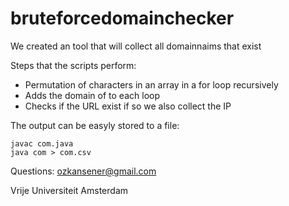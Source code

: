 # bruteforcedomainchecker

We created an tool that will collect all domainnaims that exist

Steps that the scripts perform:
 - Permutation of characters in an array in a for loop recursively
 - Adds the domain of to each loop
 - Checks if the URL exist if so we also collect the IP

The output can be easyly stored to a file:

```
javac com.java
java com > com.csv
```

Questions:
ozkansener@gmail.com

Vrije Universiteit Amsterdam
